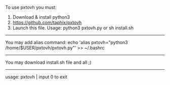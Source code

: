 To use pxtovh you must:

1. Download & install python3
2. https://github.com/taphix/pxtovh
3. Launch this file. Usage: python3 pxtovh.py or sh install.sh

----------------------------------------------

You may add alias command:
  echo 'alias pxtovh="python3 /home/$USER/pxtovh/pxtovh.py"' >> ~/.bashrc
  
----------------------------------------------

You may download install.sh file and all ;)

----------------------------------------------
usage: pxtovh  |   input 0 to exit


